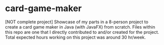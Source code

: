 # card-game-maker

[NOT complete project] Showcase of my parts in a 8-person project to create a card game maker in Java (with JavaFX) from scratch. Files within this repo are one that I directly contributed to and/or created for the project. Total expected hours working on this project was around 30 hr/week. 